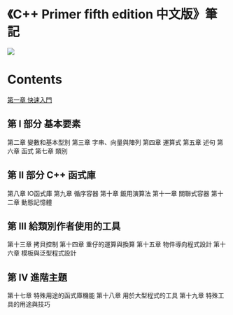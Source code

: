 # 《C++ Primer fifth edition 中文版》筆記
![](https://i.imgur.com/eirj5Tv.png)

# Contents
[第一章 快速入門]()
## 第 I 部分 基本要素
第二章 變數和基本型別
第三章 字串、向量與陣列
第四章 運算式
第五章 述句
第六章 函式
第七章 類別
## 第 II 部分 C++ 函式庫
第八章 IO函式庫
第九章 循序容器
第十章 飯用演算法
第十一章 關聯式容器
第十二章 動態記憶體
## 第 III 給類別作者使用的工具
第十三章 拷貝控制
第十四章 重仔的運算與換算
第十五章 物件導向程式設計
第十六章 模板與泛型程式設計
## 第 IV 進階主題
第十七章 特殊用途的函式庫機能
第十八章 用於大型程式的工具
第十九章 特殊工具的用途與技巧
